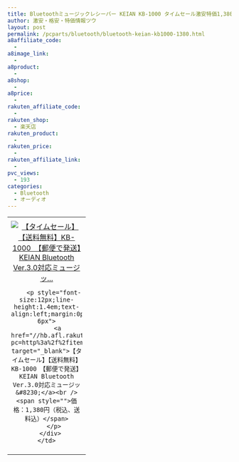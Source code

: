 ```yaml
---
title: Bluetoothミュージックレシーバー KEIAN KB-1000 タイムセール激安特価1,380円！送料無料！
author: 激安・格安・特価情報ツウ
layout: post
permalink: /pcparts/bluetooth/bluetooth-keian-kb1000-1380.html
a8affiliate_code:
  -
a8image_link:
  -
a8product:
  -
a8shop:
  -
a8price:
  -
rakuten_affiliate_code:
  -
rakuten_shop:
  - 楽天店
rakuten_product:
  -
rakuten_price:
  -
rakuten_affiliate_link:
  -
pvc_views:
  - 193
categories:
  - Bluetooth
  - オーディオ
---
```

<table border="0" cellpadding="0" cellspacing="0">
  <tr>
    <td valign="top">
      <div style="border:1px none;margin:0px;padding:6px 0px;width:160px;text-align:center;float:left">
        <a href="//hb.afl.rakuten.co.jp/hgc/03b0f052.a733614e.03b0f053.51cba25e/?pc=http%3a%2f%2fitem.rakuten.co.jp%2fhitline%2fe534782922541%2f%3fscid%3daf_link_tbl&m=http%3a%2f%2fm.rakuten.co.jp%2fhitline%2fi%2f11721949%2f" target="_blank"><img src="//hbb.afl.rakuten.co.jp/hgb/?pc=http%3a%2f%2fthumbnail.image.rakuten.co.jp%2f%400_mall%2fhitline%2fcabinet%2fp1%2f41%2f4534782922541.jpg%3f_ex%3d128x128&m=http%3a%2f%2fthumbnail.image.rakuten.co.jp%2f%400_mall%2fhitline%2fcabinet%2fp1%2f41%2f4534782922541.jpg" alt="【タイムセール】【送料無料】KB-1000　【郵便で発送】KEIAN Bluetooth Ver.3.0対応ミュージッ..." border="0" style="margin:0px;padding:0px" /></a>

        <p style="font-size:12px;line-height:1.4em;text-align:left;margin:0px;padding:2px 6px">
          <a href="//hb.afl.rakuten.co.jp/hgc/03b0f052.a733614e.03b0f053.51cba25e/?pc=http%3a%2f%2fitem.rakuten.co.jp%2fhitline%2fe534782922541%2f%3fscid%3daf_link_tbl&m=http%3a%2f%2fm.rakuten.co.jp%2fhitline%2fi%2f11721949%2f" target="_blank">【タイムセール】【送料無料】KB-1000　【郵便で発送】KEIAN Bluetooth Ver.3.0対応ミュージッ&#8230;</a><br /><span style="">価格：1,380円（税込、送料込）</span>
        </p>
      </div>
    </td>
  </tr>
</table>